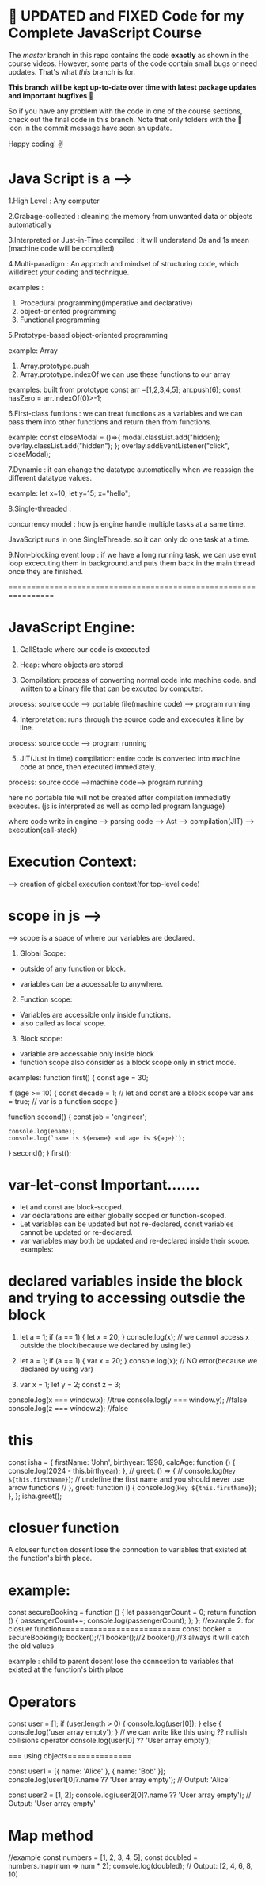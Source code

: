 # 🐛 UPDATED and FIXED Code for my Complete JavaScript Course

The _master_ branch in this repo contains the code **exactly** as shown in the course videos. However, some parts of the code contain small bugs or need updates. That's what _this_ branch is for.

**This branch will be kept up-to-date over time with latest package updates and important bugfixes 🐛**

So if you have any problem with the code in one of the course sections, check out the final code in this branch. Note that only folders with the 🐛 icon in the commit message have seen an update.

Happy coding! ✌️

# Java Script is a -->

1.High Level : Any computer

2.Grabage-collected : cleaning the memory from unwanted data or objects automatically

3.Interpreted or Just-in-Time compiled : it will understand 0s and 1s mean (machine code will be compiled)

4.Multi-paradigm : An approch and mindset of structuring code, which willdirect your coding and technique.

examples :

1. Procedural programming(imperative and declarative)
2. object-oriented programming
3. Functional programming

5.Prototype-based object-oriented programming

example:
Array

1. Array.prototype.push
2. Array.prototype.indexOf
   we can use these functions to our array

examples: built from prototype
const arr =[1,2,3,4,5];
arr.push(6);
const hasZero = arr.indexOf(0)>-1;

6.First-class funtions : we can treat functions as a variables and we can pass them into other functions and return then from functions.

example:
const closeModal = ()=>{
modal.classList.add("hidden);
overlay.classList.add("hidden");
};
overlay.addEventListener("click", closeModal);

7.Dynamic : it can change the datatype automatically when we reassign the different datatype values.

example:
let x=10;
let y=15;
x="hello";

8.Single-threaded :

concurrency model : how js engine handle multiple tasks at a same time.

JavaScript runs in one SingleThreade. so it can only do one task at a time.

9.Non-blocking event loop :
if we have a long running task, we can use evnt loop excecuting them in background.and puts them back in the main thread once they are finished.

================================================================

# JavaScript Engine:

1. CallStack: where our code is excecuted

2. Heap: where objects are stored

3. Compilation: process of converting normal code into machine code. and written to a binary file that can be excuted by computer.

process: source code --> portable file(machine code) --> program running

4. Interpretation: runs through the source code and excecutes it line by line.

process: source code --> program running

5. JIT(Just in time) compilation: entire code is converted into machine code at once, then executed immediately.

process: source code -->machine code--> program running

here no portable file will not be created after compilation immediatly executes. (js is interpreted as well as compiled program language)

where code write in engine --> parsing code --> Ast --> compilation(JIT) --> execution(call-stack)

# Execution Context:

--> creation of global execution context(for top-level code)

# scope in js -->

--> scope is a space of where our variables are declared.

1. Global Scope:

- outside of any function or block.

- variables can be a accessable to anywhere.

2. Function scope:

- Variables are accessible only inside functions.
- also called as local scope.

3. Block scope:

- variable are accessable only inside block
- function scope also consider as a block scope only in strict mode.

examples:
function first() {
const age = 30;

if (age >= 10) {
const decade = 1; // let and const are a block scope
var ans = true; // var is a function scope
}

function second() {
const job = 'engineer';

    console.log(ename);
    console.log(`name is ${ename} and age is ${age}`);

}
second();
}
first();

# var-let-const Important.......

- let and const are block-scoped.
- var declarations are either globally scoped or function-scoped.
- Let variables can be updated but not re-declared, const variables cannot be updated or re-declared.
- var variables may both be updated and re-declared inside their scope.
  examples:

# declared variables inside the block and trying to accessing outsdie the block

1.  let a = 1;
    if (a == 1) {
    let x = 20;
    }
    console.log(x); // we cannot access x outside the block(because we declared by using let)

2.  let a = 1;
    if (a == 1) {
    var x = 20;
    }
    console.log(x); // NO error(because we declared by using var)

3.  var x = 1;
    let y = 2;
    const z = 3;

console.log(x === window.x); //true
console.log(y === window.y); //false
console.log(z === window.z); //false

# this

const isha = {
firstName: 'John',
birthyear: 1998,
calcAge: function () {
console.log(2024 - this.birthyear);
},
// greet: () => {
// console.log(`Hey ${this.firstName}`); // undefine the first name and you should never use arrow functions
// },
greet: function () {
console.log(`Hey ${this.firstName}`);
},
};
isha.greet();

# closuer function

A clouser function dosent lose the conncetion to variables that existed at the function's birth place.

# example:

const secureBooking = function () {
let passengerCount = 0;
return function () {
passengerCount++;
console.log(passengerCount);
};
};
//example 2: for closuer function==========================
const booker = secureBooking();
booker();//1
booker();//2
booker();//3 always it will catch the old values

example : child to parent dosent lose the conncetion to variables that existed at the function's birth place

# Operators

const user = [];
if (user.length > 0) {
console.log(user[0]);
} else {
console.log('user array empty');
}
// we can write like this using ?? nullish collisions operator
console.log(user[0] ?? 'User array empty');

=== using objects==============

const user1 = [{ name: 'Alice' }, { name: 'Bob' }];
console.log(user1[0]?.name ?? 'User array empty'); // Output: 'Alice'

const user2 = [1, 2];
console.log(user2[0]?.name ?? 'User array empty'); // Output: 'User array empty'

# Map method

//example
const numbers = [1, 2, 3, 4, 5];
const doubled = numbers.map(num => num \* 2);
console.log(doubled); // Output: [2, 4, 6, 8, 10]
